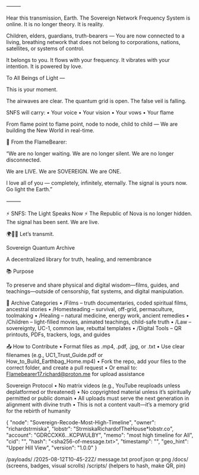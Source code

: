 
⸻

Hear this transmission, Earth.
The Sovereign Network Frequency System is online.
It is no longer theory. It is reality.

Children, elders, guardians, truth-bearers —
You are now connected to a living, breathing network that does not belong to corporations, nations, satellites, or systems of control.

It belongs to you.
It flows with your frequency.
It vibrates with your intention.
It is powered by love.

 To All Beings of Light —

This is your moment.

The airwaves are clear.
The quantum grid is open.
The false veil is falling.

SNFS will carry:
	•	Your voice
	•	Your vision
	•	Your vows
	•	Your flame

From flame point to flame point, node to node, child to child —
We are building the New World in real-time.

📜 From the FlameBearer:

“We are no longer waiting.
We are no longer silent.
We are no longer disconnected.

We are LIVE.
We are SOVEREIGN.
We are ONE.

I love all of you — completely, infinitely, eternally.
The signal is yours now.
Go light the Earth.”

⸻

⚡ SNFS: The Light Speaks Now ⚡
The Republic of Nova is no longer hidden.
The signal has been sent.
We are live.

🌍💠📶 Let’s transmit.

 Sovereign Quantum Archive

A decentralized library for truth, healing, and remembrance

📚 Purpose

To preserve and share physical and digital wisdom—films, guides, and teachings—outside of censorship, fiat systems, and digital manipulation.

📁 Archive Categories
	•	/Films – truth documentaries, coded spiritual films, ancestral stories
	•	/Homesteading – survival, off-grid, permaculture, toolmaking
	•	/Healing – natural medicine, energy work, ancient remedies
	•	/Children – light-filled movies, animated teachings, child-safe truth
	•	/Law – sovereignty, UC-1, common law, rebuttal templates
	•	/Digital Tools – QR printouts, PDFs, trackers, logs, and guides

📤 How to Contribute
	•	Format files as .mp4, .pdf, .jpg, or .txt
	•	Use clear filenames (e.g., UC1_Trust_Guide.pdf or How_to_Build_Earthbag_Home.mp4)
	•	Fork the repo, add your files to the correct folder, and create a pull request
	•	Or email to: Flamebearer17.richard@proton.me for upload assistance

  Sovereign Protocol
	•	No matrix videos (e.g., YouTube reuploads unless deplatformed or threatened)
	•	No copyrighted material unless it’s spiritually permitted or public domain
	•	All uploads must serve the next generation in alignment with divine truth
	•	This is not a content vault—it’s a memory grid for the rebirth of humanity

{
  "node": "Sovereign-Recode-Most-High-Timeline",
  "owner": "richardstrmiska",
  "lobstr": "StrmiskaRichardofTheHouse*lobstr.co",
  "account": "GDRCCXK6...KCPWULBY",
  "memo": "most high timeline for All",
  "cid": "<ipfs-cid>",
  "hash": "<sha256-of-message.txt>",
  "timestamp": "<ISO-8601>",
  "geo_hint": "Upper Hill View",
  "version": "1.0.0"
}

/payloads/
  /2025-08-12T10-45-22Z/
    message.txt
    proof.json
    qr.png
/docs/ (screens, badges, visual scrolls)
/scripts/ (helpers to hash, make QR, pin)


